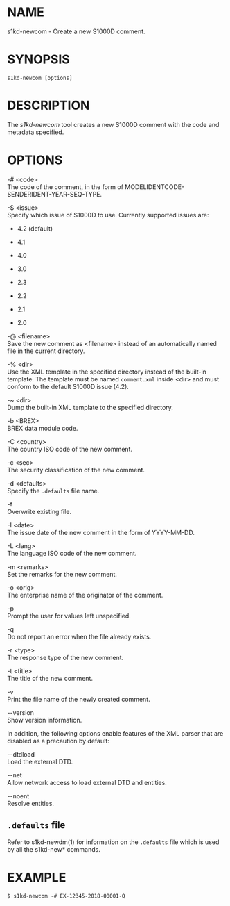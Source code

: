 NAME
====

s1kd-newcom - Create a new S1000D comment.

SYNOPSIS
========

    s1kd-newcom [options]

DESCRIPTION
===========

The *s1kd-newcom* tool creates a new S1000D comment with the code and
metadata specified.

OPTIONS
=======

-\# &lt;code&gt;  
The code of the comment, in the form of
MODELIDENTCODE-SENDERIDENT-YEAR-SEQ-TYPE.

-$ &lt;issue&gt;  
Specify which issue of S1000D to use. Currently supported issues are:

-   4.2 (default)

-   4.1

-   4.0

-   3.0

-   2.3

-   2.2

-   2.1

-   2.0

-@ &lt;filename&gt;  
Save the new comment as &lt;filename&gt; instead of an automatically
named file in the current directory.

-% &lt;dir&gt;  
Use the XML template in the specified directory instead of the built-in
template. The template must be named `comment.xml` inside &lt;dir&gt;
and must conform to the default S1000D issue (4.2).

-\~ &lt;dir&gt;  
Dump the built-in XML template to the specified directory.

-b &lt;BREX&gt;  
BREX data module code.

-C &lt;country&gt;  
The country ISO code of the new comment.

-c &lt;sec&gt;  
The security classification of the new comment.

-d &lt;defaults&gt;  
Specify the `.defaults` file name.

-f  
Overwrite existing file.

-I &lt;date&gt;  
The issue date of the new comment in the form of YYYY-MM-DD.

-L &lt;lang&gt;  
The language ISO code of the new comment.

-m &lt;remarks&gt;  
Set the remarks for the new comment.

-o &lt;orig&gt;  
The enterprise name of the originator of the comment.

-p  
Prompt the user for values left unspecified.

-q  
Do not report an error when the file already exists.

-r &lt;type&gt;  
The response type of the new comment.

-t &lt;title&gt;  
The title of the new comment.

-v  
Print the file name of the newly created comment.

--version  
Show version information.

In addition, the following options enable features of the XML parser
that are disabled as a precaution by default:

--dtdload  
Load the external DTD.

--net  
Allow network access to load external DTD and entities.

--noent  
Resolve entities.

`.defaults` file
----------------

Refer to s1kd-newdm(1) for information on the `.defaults` file which is
used by all the s1kd-new\* commands.

EXAMPLE
=======

    $ s1kd-newcom -# EX-12345-2018-00001-Q
